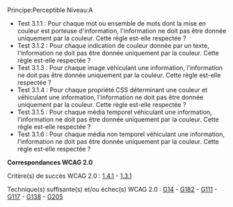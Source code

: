 Principe:Perceptible
Niveau:A

+ Test 3.1.1 : Pour chaque mot ou ensemble de mots dont la mise en couleur est porteuse d'information, l'information ne doit pas être donnée uniquement par la couleur. Cette règle est-elle respectée ?
+ Test 3.1.2 : Pour chaque indication de couleur donnée par un texte, l'information ne doit pas être donnée uniquement par la couleur. Cette règle est-elle respectée ?
+ Test 3.1.3 : Pour chaque image véhiculant une information, l'information ne doit pas être donnée uniquement par la couleur. Cette règle est-elle respectée ?
+ Test 3.1.4 : Pour chaque propriété CSS déterminant une couleur et véhiculant une information, l'information ne doit pas être donnée uniquement par la couleur. Cette règle est-elle respectée ?
+ Test 3.1.5 : Pour chaque média temporel véhiculant une information, l'information ne doit pas être donnée uniquement par la couleur. Cette règle est-elle respectée ?
+ Test 3.1.6 : Pour chaque média non temporel véhiculant une information, l'information ne doit pas être donnée uniquement par la couleur. Cette règle est-elle respectée ?

**Correspondances WCAG 2.0**

Critère(s) de succès WCAG 2.0 : [1.4.1](http://www.w3.org/Translations/WCAG20-fr/#visual-audio-contrast-without-color) - [1.3.1](http://www.w3.org/Translations/WCAG20-fr/#content-structure-separation-programmatic)

Technique(s) suffisante(s) et/ou échec(s) WCAG 2.0 : [G14](http://www.w3.org/TR/WCAG-TECHS/G14.html) - [G182](http://www.w3.org/TR/WCAG-TECHS/G182.html) - [G111](http://www.w3.org/TR/WCAG-TECHS/G111.html) - [G117](http://www.w3.org/TR/WCAG-TECHS/G117.html) - [G138](http://www.w3.org/TR/WCAG-TECHS/G138.html) - [G205](http://www.w3.org/TR/WCAG-TECHS/G205.html)
